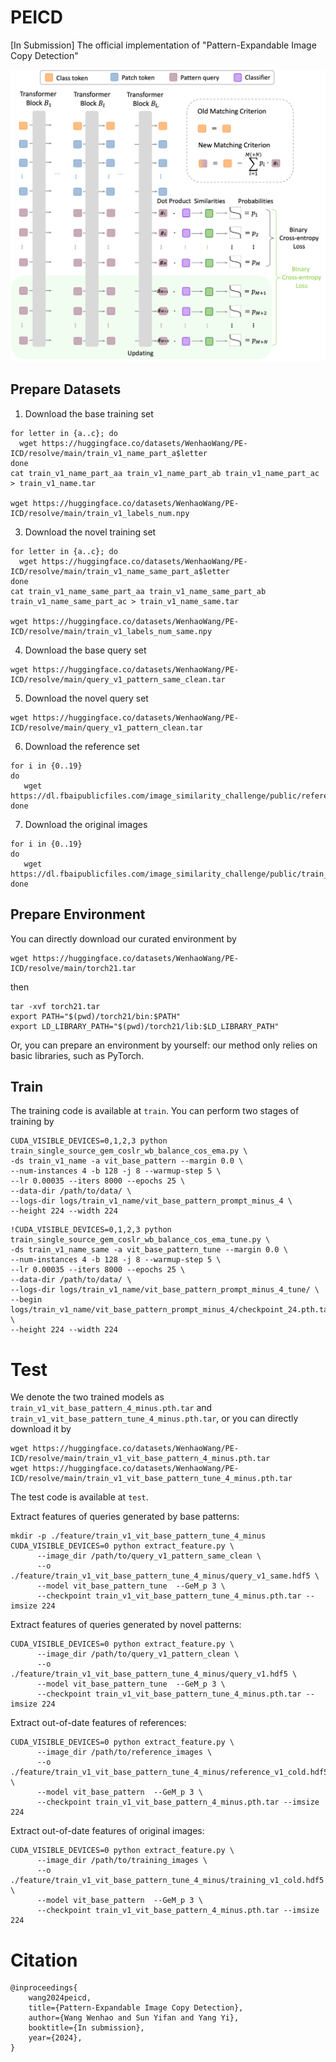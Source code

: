 # PEICD
[In Submission] The official implementation of "Pattern-Expandable Image Copy Detection"

![image](https://github.com/WangWenhao0716/PEICD/blob/main/PEICD.png)

## Prepare Datasets

1. Download the base training set
  ```
for letter in {a..c}; do
    wget https://huggingface.co/datasets/WenhaoWang/PE-ICD/resolve/main/train_v1_name_part_a$letter
done
cat train_v1_name_part_aa train_v1_name_part_ab train_v1_name_part_ac > train_v1_name.tar

wget https://huggingface.co/datasets/WenhaoWang/PE-ICD/resolve/main/train_v1_labels_num.npy
  ```

3. Download the novel training set
  ```
for letter in {a..c}; do
    wget https://huggingface.co/datasets/WenhaoWang/PE-ICD/resolve/main/train_v1_name_same_part_a$letter
done
cat train_v1_name_same_part_aa train_v1_name_same_part_ab train_v1_name_same_part_ac > train_v1_name_same.tar

wget https://huggingface.co/datasets/WenhaoWang/PE-ICD/resolve/main/train_v1_labels_num_same.npy
  ```
4. Download the base query set
```
wget https://huggingface.co/datasets/WenhaoWang/PE-ICD/resolve/main/query_v1_pattern_same_clean.tar
```
5. Download the novel query set
```
wget https://huggingface.co/datasets/WenhaoWang/PE-ICD/resolve/main/query_v1_pattern_clean.tar
```
6. Download the reference set

```
for i in {0..19}
do
   wget https://dl.fbaipublicfiles.com/image_similarity_challenge/public/references_$i.zip
done
```
7. Download the original images

```
for i in {0..19}
do
   wget https://dl.fbaipublicfiles.com/image_similarity_challenge/public/train_$i.zip
done
```

## Prepare Environment
You can directly download our curated environment by
```
wget https://huggingface.co/datasets/WenhaoWang/PE-ICD/resolve/main/torch21.tar
```
then
```
tar -xvf torch21.tar
export PATH="$(pwd)/torch21/bin:$PATH"
export LD_LIBRARY_PATH="$(pwd)/torch21/lib:$LD_LIBRARY_PATH"
```

Or, you can prepare an environment by yourself: our method only relies on basic libraries, such as PyTorch.


## Train
The training code is available at ```train```. 
You can perform two stages of training by
```
CUDA_VISIBLE_DEVICES=0,1,2,3 python train_single_source_gem_coslr_wb_balance_cos_ema.py \
-ds train_v1_name -a vit_base_pattern --margin 0.0 \
--num-instances 4 -b 128 -j 8 --warmup-step 5 \
--lr 0.00035 --iters 8000 --epochs 25 \
--data-dir /path/to/data/ \
--logs-dir logs/train_v1_name/vit_base_pattern_prompt_minus_4 \
--height 224 --width 224
```
```
!CUDA_VISIBLE_DEVICES=0,1,2,3 python train_single_source_gem_coslr_wb_balance_cos_ema_tune.py \
-ds train_v1_name_same -a vit_base_pattern_tune --margin 0.0 \
--num-instances 4 -b 128 -j 8 --warmup-step 5 \
--lr 0.00035 --iters 8000 --epochs 25 \
--data-dir /path/to/data/ \
--logs-dir logs/train_v1_name/vit_base_pattern_prompt_minus_4_tune/ \
--begin logs/train_v1_name/vit_base_pattern_prompt_minus_4/checkpoint_24.pth.tar \
--height 224 --width 224
```

# Test
We denote the two trained models as ```train_v1_vit_base_pattern_4_minus.pth.tar``` and ```train_v1_vit_base_pattern_tune_4_minus.pth.tar```, or you can directly download it by

```
wget https://huggingface.co/datasets/WenhaoWang/PE-ICD/resolve/main/train_v1_vit_base_pattern_4_minus.pth.tar
wget https://huggingface.co/datasets/WenhaoWang/PE-ICD/resolve/main/train_v1_vit_base_pattern_tune_4_minus.pth.tar
```

The test code is available at ```test```. 

Extract features of queries generated by base patterns:
```
mkdir -p ./feature/train_v1_vit_base_pattern_tune_4_minus
CUDA_VISIBLE_DEVICES=0 python extract_feature.py \
      --image_dir /path/to/query_v1_pattern_same_clean \
      --o ./feature/train_v1_vit_base_pattern_tune_4_minus/query_v1_same.hdf5 \
      --model vit_base_pattern_tune  --GeM_p 3 \
      --checkpoint train_v1_vit_base_pattern_tune_4_minus.pth.tar --imsize 224 
```
Extract features of queries generated by novel patterns:
```
CUDA_VISIBLE_DEVICES=0 python extract_feature.py \
      --image_dir /path/to/query_v1_pattern_clean \
      --o ./feature/train_v1_vit_base_pattern_tune_4_minus/query_v1.hdf5 \
      --model vit_base_pattern_tune  --GeM_p 3 \
      --checkpoint train_v1_vit_base_pattern_tune_4_minus.pth.tar --imsize 224 
```
Extract out-of-date features of references:
```
CUDA_VISIBLE_DEVICES=0 python extract_feature.py \
      --image_dir /path/to/reference_images \
      --o ./feature/train_v1_vit_base_pattern_tune_4_minus/reference_v1_cold.hdf5 \
      --model vit_base_pattern  --GeM_p 3 \
      --checkpoint train_v1_vit_base_pattern_4_minus.pth.tar --imsize 224 
```

Extract out-of-date features of original images:
```
CUDA_VISIBLE_DEVICES=0 python extract_feature.py \
      --image_dir /path/to/training_images \
      --o ./feature/train_v1_vit_base_pattern_tune_4_minus/training_v1_cold.hdf5 \
      --model vit_base_pattern  --GeM_p 3 \
      --checkpoint train_v1_vit_base_pattern_4_minus.pth.tar --imsize 224 
```





# Citation
```
@inproceedings{
    wang2024peicd,
    title={Pattern-Expandable Image Copy Detection},
    author={Wang Wenhao and Sun Yifan and Yang Yi},
    booktitle={In submission},
    year={2024},
}
```
